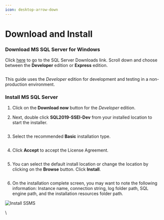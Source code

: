 ```yaml
---
icon: desktop-arrow-down
---
```


# Download and Install

### Download MS SQL Server for Windows <a href="#downloadmssqlserverforwindows" id="downloadmssqlserverforwindows"></a>

Click [here](https://www.microsoft.com/en-us/sql-server/sql-server-downloads) to go to the SQL Server Downloads link. Scroll down and choose between the **Developer** edition or **Express** edition.&#x20;

<figure><img src="https://graphql-engine-cdn.hasura.io/learn-hasura/assets/database-mssql/download.png" alt=""><figcaption></figcaption></figure>

This guide uses the _Developer_ edition for development and testing in a non-production environment.

### Install MS SQL Server <a href="#installmssqlserver" id="installmssqlserver"></a>

1. Click on the **Download now** button for the _Developer_ edition.
2.  Next, double click **SQL2019-SSEI-Dev** from your installed location to start the installer.&#x20;

    <figure><img src="https://graphql-engine-cdn.hasura.io/learn-hasura/assets/database-mssql/SQL2019-developer-setup.png" alt=""><figcaption></figcaption></figure>
3.  Select the recommended **Basic** installation type.&#x20;

    <figure><img src="https://graphql-engine-cdn.hasura.io/learn-hasura/assets/database-mssql/developer-basic-edition.png" alt=""><figcaption></figcaption></figure>
4.  Click **Accept** to accept the License Agreement.&#x20;

    <figure><img src="https://graphql-engine-cdn.hasura.io/learn-hasura/assets/database-mssql/license.png" alt=""><figcaption></figcaption></figure>
5.  You can select the default install location or change the location by clicking on the **Browse** button.  Click **Install**.

    <figure><img src="https://graphql-engine-cdn.hasura.io/learn-hasura/assets/database-mssql/install-location.png" alt=""><figcaption></figcaption></figure>
6. On the installation complete screen, you may want to note the following information: Instance name, connection string, log folder path, SQL engine path, and the installation resources folder path.

![Install SSMS](https://graphql-engine-cdn.hasura.io/learn-hasura/assets/database-mssql/install-ssms.png)

\

